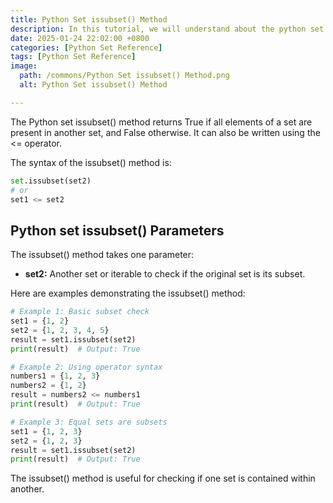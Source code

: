 ```yaml
---
title: Python Set issubset() Method 
description: In this tutorial, we will understand about the python set issubset() method and its uses.
date: 2025-01-24 22:02:00 +0800
categories: [Python Set Reference]
tags: [Python Set Reference]
image:
  path: /commons/Python Set issubset() Method.png
  alt: Python Set issubset() Method 

---
```


<script type="text/javascript">
	atOptions = {
		'key' : '98858c4e91885e00ea9926beee01c03e',
		'format' : 'iframe',
		'height' : 90,
		'width' : 728,
		'params' : {}
	};
</script>
<script type="text/javascript" src="//www.highperformanceformat.com/98858c4e91885e00ea9926beee01c03e/invoke.js"></script>
The Python set issubset() method returns True if all elements of a set are present in another set, and False otherwise. It can also be written using the <= operator.

<script type="text/javascript">
	atOptions = {
		'key' : '98858c4e91885e00ea9926beee01c03e',
		'format' : 'iframe',
		'height' : 90,
		'width' : 728,
		'params' : {}
	};
</script>
<script type="text/javascript" src="//www.highperformanceformat.com/98858c4e91885e00ea9926beee01c03e/invoke.js"></script>
The syntax of the issubset() method is:

```python
set.issubset(set2)
# or
set1 <= set2
```

## Python set issubset() Parameters

The issubset() method takes one parameter:

* **set2:** Another set or iterable to check if the original set is its subset.

<script type="text/javascript">
	atOptions = {
		'key' : '98858c4e91885e00ea9926beee01c03e',
		'format' : 'iframe',
		'height' : 90,
		'width' : 728,
		'params' : {}
	};
</script>
<script type="text/javascript" src="//www.highperformanceformat.com/98858c4e91885e00ea9926beee01c03e/invoke.js"></script>
Here are examples demonstrating the issubset() method:

```python
# Example 1: Basic subset check
set1 = {1, 2}
set2 = {1, 2, 3, 4, 5}
result = set1.issubset(set2)
print(result)  # Output: True

# Example 2: Using operator syntax
numbers1 = {1, 2, 3}
numbers2 = {1, 2}
result = numbers2 <= numbers1
print(result)  # Output: True

# Example 3: Equal sets are subsets
set1 = {1, 2, 3}
set2 = {1, 2, 3}
result = set1.issubset(set2)
print(result)  # Output: True
```

The issubset() method is useful for checking if one set is contained within another.